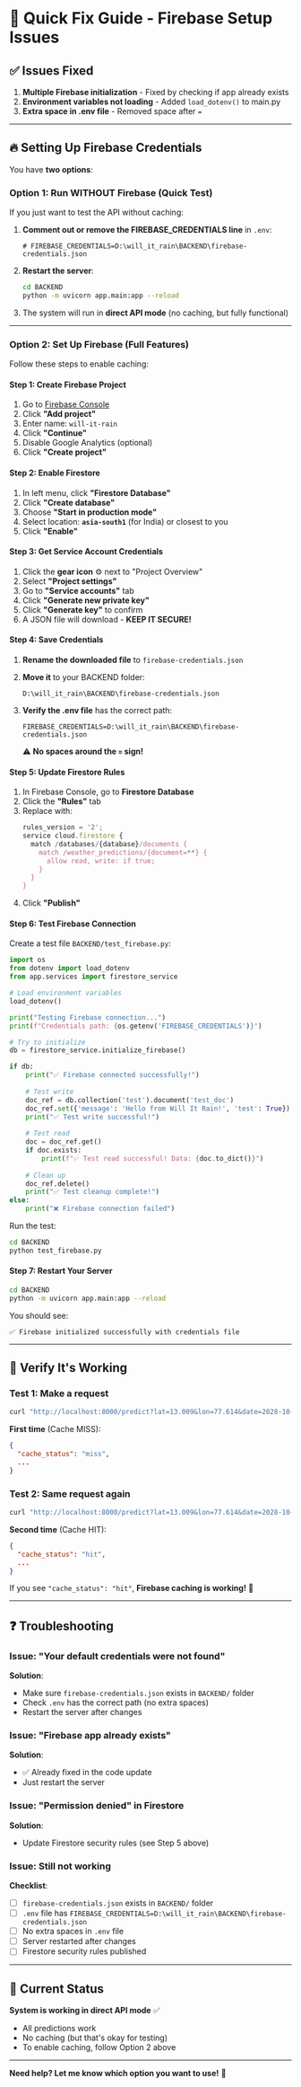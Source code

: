 # 🔧 Quick Fix Guide - Firebase Setup Issues

## ✅ Issues Fixed

1. **Multiple Firebase initialization** - Fixed by checking if app already exists
2. **Environment variables not loading** - Added `load_dotenv()` to main.py
3. **Extra space in .env file** - Removed space after `=`

---

## 🔥 Setting Up Firebase Credentials

You have **two options**:

### **Option 1: Run WITHOUT Firebase (Quick Test)**

If you just want to test the API without caching:

1. **Comment out or remove the FIREBASE_CREDENTIALS line** in `.env`:
   ```
   # FIREBASE_CREDENTIALS=D:\will_it_rain\BACKEND\firebase-credentials.json
   ```

2. **Restart the server**:
   ```bash
   cd BACKEND
   python -m uvicorn app.main:app --reload
   ```

3. The system will run in **direct API mode** (no caching, but fully functional)

---

### **Option 2: Set Up Firebase (Full Features)**

Follow these steps to enable caching:

#### **Step 1: Create Firebase Project**

1. Go to [Firebase Console](https://console.firebase.google.com/)
2. Click **"Add project"**
3. Enter name: `will-it-rain`
4. Click **"Continue"**
5. Disable Google Analytics (optional)
6. Click **"Create project"**

#### **Step 2: Enable Firestore**

1. In left menu, click **"Firestore Database"**
2. Click **"Create database"**
3. Choose **"Start in production mode"**
4. Select location: **`asia-south1`** (for India) or closest to you
5. Click **"Enable"**

#### **Step 3: Get Service Account Credentials**

1. Click the **gear icon** ⚙️ next to "Project Overview"
2. Select **"Project settings"**
3. Go to **"Service accounts"** tab
4. Click **"Generate new private key"**
5. Click **"Generate key"** to confirm
6. A JSON file will download - **KEEP IT SECURE!**

#### **Step 4: Save Credentials**

1. **Rename the downloaded file** to `firebase-credentials.json`

2. **Move it** to your BACKEND folder:
   ```
   D:\will_it_rain\BACKEND\firebase-credentials.json
   ```

3. **Verify the .env file** has the correct path:
   ```
   FIREBASE_CREDENTIALS=D:\will_it_rain\BACKEND\firebase-credentials.json
   ```
   ⚠️ **No spaces around the `=` sign!**

#### **Step 5: Update Firestore Rules**

1. In Firebase Console, go to **Firestore Database**
2. Click the **"Rules"** tab
3. Replace with:
   ```javascript
   rules_version = '2';
   service cloud.firestore {
     match /databases/{database}/documents {
       match /weather_predictions/{document=**} {
         allow read, write: if true;
       }
     }
   }
   ```
4. Click **"Publish"**

#### **Step 6: Test Firebase Connection**

Create a test file `BACKEND/test_firebase.py`:

```python
import os
from dotenv import load_dotenv
from app.services import firestore_service

# Load environment variables
load_dotenv()

print("Testing Firebase connection...")
print(f"Credentials path: {os.getenv('FIREBASE_CREDENTIALS')}")

# Try to initialize
db = firestore_service.initialize_firebase()

if db:
    print("✅ Firebase connected successfully!")
    
    # Test write
    doc_ref = db.collection('test').document('test_doc')
    doc_ref.set({'message': 'Hello from Will It Rain!', 'test': True})
    print("✅ Test write successful!")
    
    # Test read
    doc = doc_ref.get()
    if doc.exists:
        print(f"✅ Test read successful! Data: {doc.to_dict()}")
    
    # Clean up
    doc_ref.delete()
    print("✅ Test cleanup complete!")
else:
    print("❌ Firebase connection failed")
```

Run the test:
```bash
cd BACKEND
python test_firebase.py
```

#### **Step 7: Restart Your Server**

```bash
cd BACKEND
python -m uvicorn app.main:app --reload
```

You should see:
```
✅ Firebase initialized successfully with credentials file
```

---

## 🧪 Verify It's Working

### **Test 1: Make a request**
```bash
curl "http://localhost:8000/predict?lat=13.009&lon=77.614&date=2028-10-05"
```

**First time** (Cache MISS):
```json
{
  "cache_status": "miss",
  ...
}
```

### **Test 2: Same request again**
```bash
curl "http://localhost:8000/predict?lat=13.009&lon=77.614&date=2028-10-05"
```

**Second time** (Cache HIT):
```json
{
  "cache_status": "hit",
  ...
}
```

If you see `"cache_status": "hit"`, **Firebase caching is working!** 🎉

---

## ❓ Troubleshooting

### **Issue: "Your default credentials were not found"**
**Solution**: 
- Make sure `firebase-credentials.json` exists in `BACKEND/` folder
- Check `.env` has the correct path (no extra spaces)
- Restart the server after changes

### **Issue: "Firebase app already exists"**
**Solution**: 
- ✅ Already fixed in the code update
- Just restart the server

### **Issue: "Permission denied" in Firestore**
**Solution**: 
- Update Firestore security rules (see Step 5 above)

### **Issue: Still not working**
**Checklist**:
- [ ] `firebase-credentials.json` exists in `BACKEND/` folder
- [ ] `.env` file has `FIREBASE_CREDENTIALS=D:\will_it_rain\BACKEND\firebase-credentials.json`
- [ ] No extra spaces in `.env` file
- [ ] Server restarted after changes
- [ ] Firestore security rules published

---

## 🚀 Current Status

**System is working in direct API mode** ✅
- All predictions work
- No caching (but that's okay for testing)
- To enable caching, follow Option 2 above

---

**Need help? Let me know which option you want to use!** 🎯
